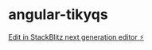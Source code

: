 # angular-tikyqs

[Edit in StackBlitz next generation editor ⚡️](https://stackblitz.com/~/github.com/CAbhishek-web/angular-tikyqs)